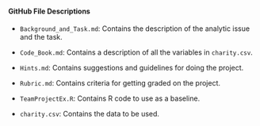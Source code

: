 #### GitHub File Descriptions

* `Background_and_Task.md`: Contains the description of the analytic issue and the task.  

* `Code_Book.md`: Contains a description of all the variables in `charity.csv`.

* `Hints.md`: Contains suggestions and guidelines for doing the project.

* `Rubric.md`: Contains criteria for getting graded on the project.

* `TeamProjectEx.R`: Contains R code to use as a baseline.
 
* `charity.csv`: Contains the data to be used. 

